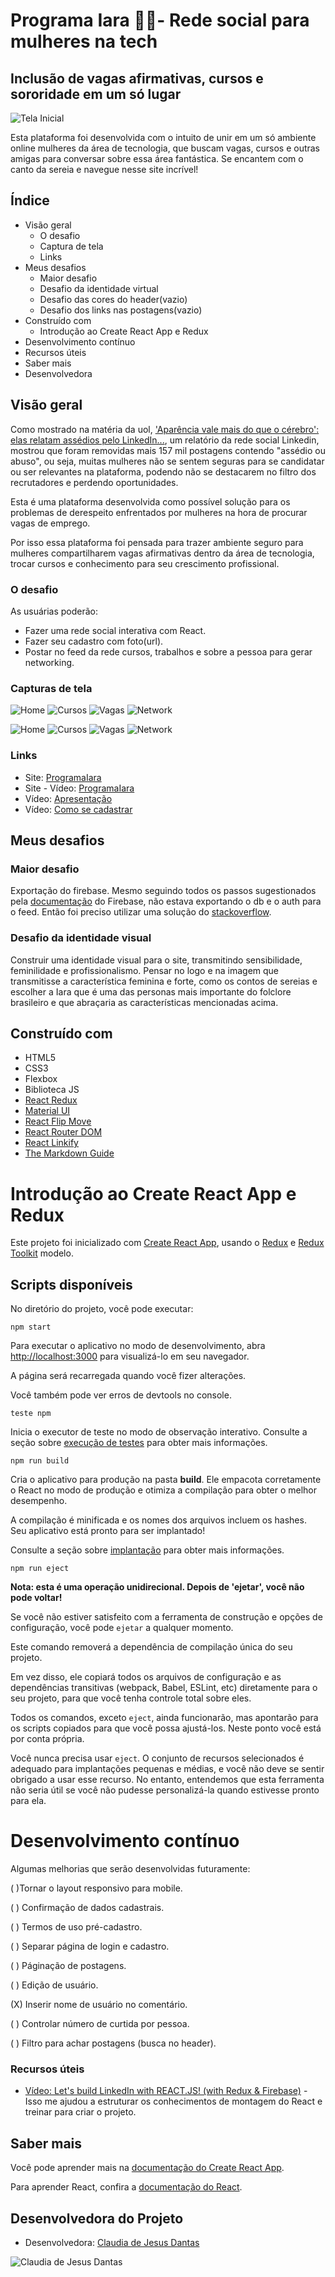 # Programa Iara 🧜‍♀️- Rede social para mulheres na tech
## Inclusão de vagas afirmativas, cursos e sororidade em um só lugar

![Tela Inicial](https://media4.giphy.com/media/WcIgQ1TM5p7oennz0H/giphy.gif?cid=790b761180a7d2c90207f07bc869b158d0405c8fc1982151&rid=giphy.gif&ct=g)

Esta plataforma foi desenvolvida com o intuito de unir em um só ambiente online mulheres da área de tecnologia, que buscam vagas, cursos e outras amigas para conversar sobre essa área fantástica. Se encantem com o canto da sereia e navegue nesse site incrível! 

## Índice

- Visão geral
   - O desafio
   - Captura de tela
   - Links
- Meus desafios
   - Maior desafio
   - Desafio da identidade virtual
   - Desafio das cores do header(vazio)
   - Desafio dos links nas postagens(vazio)
- Construído com 
   - Introdução ao Create React App e Redux
- Desenvolvimento contínuo
- Recursos úteis 
- Saber mais
- Desenvolvedora





## Visão geral

Como mostrado na matéria da uol, ['Aparência vale mais do que o cérebro':  elas relatam assédios pelo LinkedIn...](https://www.uol.com.br/universa/noticias/redacao/2021/08/20/a-rede-e-profissional-nao-de-flerte-elas-relatam-assedios-pelo-linkedin.htm?cmpid=copiaecola), um relatório da rede social Linkedin, mostrou que foram removidas mais 157 mil postagens contendo "assédio ou abuso", ou seja, muitas mulheres não se sentem seguras para se candidatar ou ser relevantes na plataforma, podendo não se destacarem no filtro dos recrutadores e perdendo oportunidades.

Esta é uma plataforma desenvolvida como possível solução para os problemas de derespeito enfrentados por mulheres na hora de procurar vagas de emprego.

Por isso essa plataforma foi pensada para trazer ambiente seguro para mulheres compartilharem vagas afirmativas dentro da área de tecnologia, trocar cursos e conhecimento para seu crescimento profissional.

### O desafio
As usuárias poderão:

- Fazer uma rede social interativa com React.
- Fazer seu cadastro com foto(url).
- Postar no feed da rede cursos, trabalhos e sobre a pessoa para gerar networking.


### Capturas de tela 

![Home](https://i.pinimg.com/originals/db/46/00/db46000a3d91760dcaff74dc3a961833.jpg)
![Cursos](https://i.pinimg.com/originals/f1/92/06/f19206f4d88a76faef8e75dba604a16e.jpg)
![Vagas](https://i.pinimg.com/originals/25/6d/b0/256db02823d347f2eb3d3731e4ad3c37.jpg)
![Network](https://i.pinimg.com/originals/53/49/0b/53490b579ba046e6588d92027e2f2bd9.jpg)


![Home](https://i.pinimg.com/originals/44/50/42/4450420c470ff46444330d73c8928998.jpg)
![Cursos](https://i.pinimg.com/originals/f4/08/10/f408104d910f1ecf67d1fd2d75126070.jpg)
![Vagas](https://i.pinimg.com/originals/d1/0a/42/d10a426cc51c39515330bb59d39003ef.jpg)
![Network](https://i.pinimg.com/originals/66/b6/64/66b664f52746ed4066af73084bce45bd.jpg)

### Links

- Site: [ProgramaIara](https://programaiara.vercel.app/)
- Site - Vídeo: [ProgramaIara](https://youtu.be/1YK723fXFKA)
- Vídeo: [Apresentação](https://youtu.be/AdVmRbU4_-o)
- Vídeo: [Como se cadastrar](https://youtu.be/6mpOp95qApc)

## Meus desafios

### Maior desafio
Exportação do firebase. Mesmo seguindo todos os passos sugestionados pela [documentação](https://firebase.google.com/docs/web/setup) do Firebase, não estava exportando o db e o auth para o feed. 
Então foi preciso utilizar uma solução do [stackoverflow](https://stackoverflow.com/questions/69044315/module-not-found-cant-resolve-firebase-in).

### Desafio da identidade visual
Construir uma identidade visual para o site, transmitindo sensibilidade, feminilidade e profissionalismo. Pensar no logo e na imagem que transmitisse a característica feminina e forte, como os contos de sereias e escolher a Iara que é uma das personas mais importante do folclore brasileiro e que abraçaria as características mencionadas acima.

<!-- #### Desafio das cores do header

#### Desafio dos links nas postagens


```html
<h1>Algum código HTML do qual me orgulho</h1>
```
```css
.proud-of-this-css {
   cor: mamão chicote;
}
```
```js
const proudOfThisFunc = () => {
   console.log('🎉')
}
``` -->




## Construído com

- HTML5 
- CSS3
- Flexbox 
- Biblioteca JS
- [React Redux](https://react-redux.js.org/) 
- [Material UI](https://mui.com/core/)
- [React Flip Move](https://www.npmjs.com/package/react-flip-move)
- [React Router DOM](https://www.npmjs.com/package/react-router-dom)
- [React Linkify](https://www.npmjs.com/package/react-linkify)
- [The Markdown Guide](https://www.markdownguide.org/)

# Introdução ao Create React App e Redux

Este projeto foi inicializado com [Create React App](https://github.com/facebook/create-react-app), usando o [Redux](https://redux.js.org/) e [Redux Toolkit](https://redux-toolkit.js.org/) modelo.

## Scripts disponíveis

No diretório do projeto, você pode executar:

```
npm start
```

Para executar o aplicativo no modo de desenvolvimento, abra [http://localhost:3000](http://localhost:3000) para visualizá-lo em seu navegador.

A página será recarregada quando você fizer alterações.

Você também pode ver erros de devtools no console.

```
teste npm
```

Inicia o executor de teste no modo de observação interativo.
Consulte a seção sobre [execução de testes](https://facebook.github.io/create-react-app/docs/running-tests) para obter mais informações.


```
npm run build
```

Cria o aplicativo para produção na pasta **build**.
Ele empacota corretamente o React no modo de produção e otimiza a compilação para obter o melhor desempenho.

A compilação é minificada e os nomes dos arquivos incluem os hashes.\
Seu aplicativo está pronto para ser implantado!

Consulte a seção sobre [implantação](https://facebook.github.io/create-react-app/docs/deployment) para obter mais informações.

```
npm run eject
```


**Nota: esta é uma operação unidirecional. Depois de 'ejetar', você não pode voltar!**

Se você não estiver satisfeito com a ferramenta de construção e opções de configuração, você pode `ejetar` a qualquer momento. 

Este comando removerá a dependência de compilação única do seu projeto.

Em vez disso, ele copiará todos os arquivos de configuração e as dependências transitivas (webpack, Babel, ESLint, etc) diretamente para o seu projeto, para que você tenha controle total sobre eles. 

Todos os comandos, exceto `eject`, ainda funcionarão, mas apontarão para os scripts copiados para que você possa ajustá-los. Neste ponto você está por conta própria.

Você nunca precisa usar `eject`. O conjunto de recursos selecionados é adequado para implantações pequenas e médias, e você não deve se sentir obrigado a usar esse recurso. No entanto, entendemos que esta ferramenta não seria útil se você não pudesse personalizá-la quando estivesse pronto para ela.

# Desenvolvimento contínuo
Algumas melhorias que serão desenvolvidas futuramente:


( )Tornar o layout responsivo para mobile.

( ) Confirmação de dados cadastrais.
   
( ) Termos de uso pré-cadastro.

( ) Separar página de login e cadastro.

( ) Páginação de postagens.

( ) Edição de usuário.

(X) Inserir nome de usuário no comentário.

( ) Controlar número de curtida por pessoa.

( ) Filtro para achar postagens (busca no header).

### Recursos úteis

- [Vídeo: Let's build LinkedIn with REACT.JS! (with Redux & Firebase)](https://youtu.be/QaYts9sPmcY) - Isso me ajudou a estruturar os conhecimentos de montagem do React e treinar para criar o projeto.

## Saber mais

Você pode aprender mais na [documentação do Create React App](https://facebook.github.io/create-react-app/docs/getting-started).

Para aprender React, confira a [documentação do React](https://reactjs.org/).

## Desenvolvedora do Projeto
- Desenvolvedora: [Claudia de Jesus Dantas](https://www.instagram.com/claudiadejesusdantastudy/)

![Claudia de Jesus Dantas](https://media2.giphy.com/media/rVMwFhvflvxAc/giphy.gif?cid=ecf05e47jet4flvkfuam4im7dh9lijrtbkveodqxh36a0gq6&rid=giphy.gif&ct=g)
